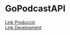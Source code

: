 # GoPodcastAPI

[Link Producció](https://gopodcastapi.azurewebsites.net) <br>
[Link Development](https://gopodcastapidev.azurewebsites.net)
